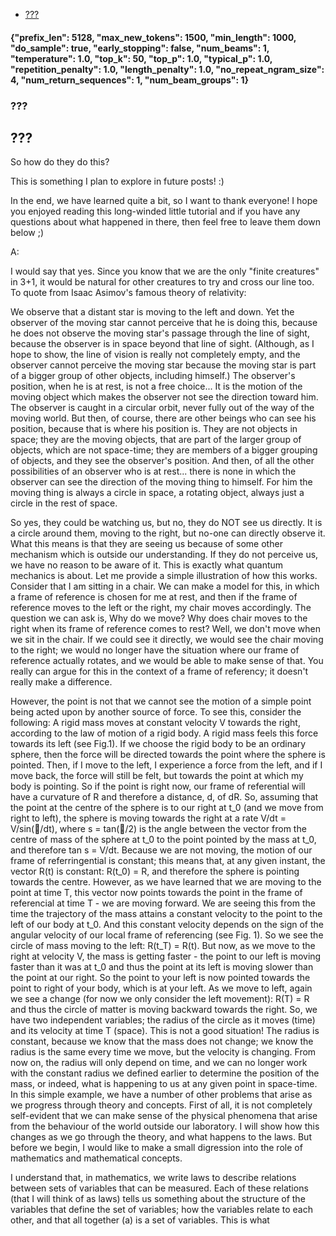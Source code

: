 - [???](#)


#### {"prefix_len": 5128, "max_new_tokens": 1500, "min_length": 1000, "do_sample": true, "early_stopping": false, "num_beams": 1, "temperature": 1.0, "top_k": 50, "top_p": 1.0, "typical_p": 1.0, "repetition_penalty": 1.0, "length_penalty": 1.0, "no_repeat_ngram_size": 4, "num_return_sequences": 1, "num_beam_groups": 1}
### ???
## ???

 So how do they do this?

This is something I plan to explore in future posts! :) 

In the end, we have learned quite a bit, so I want to thank everyone! I hope you enjoyed reading this long-winded little tutorial and if you have any questions about what happened in there, then feel free to leave them down below ;) 

A:

I would say that yes.
Since you know that we are the only "finite creatures" in 3+1, it would be natural for other creatures to try and cross our line too.
To quote from Isaac Asimov's famous theory of relativity:

We observe that a distant star is moving to the left and down. Yet the observer of the moving star cannot perceive that he is doing this, because he does not observe the moving star's passage through the line of sight, because the observer is in space beyond that line of sight. (Although, as I hope to show, the line of vision is really not completely empty, and the observer cannot perceive the moving star because the moving star is part of a bigger group of other objects, including himself.)
The observer's position, when he is at rest, is not a free choice... It is the motion of the moving object which makes the observer not see the direction toward him. The observer is caught in a circular orbit, never fully out of the way of the moving world. But then, of course, there are other beings who can see his position, because that is where his position is. They are not objects in space; they are the moving objects, that are part of the larger group of objects, which are not space-time; they are members of a bigger grouping of objects, and they see the observer's position.
And then, of all the other possibilities of an observer who is at rest... there is none in which the observer can see the direction of the moving thing to himself. For him the moving thing is always a circle in space, a rotating object, always just a circle in the rest of space.

So yes, they could be watching us, but no, they do NOT see us directly. It is a circle around them, moving to the right, but no-one can directly observe it.
What this means is that they are seeing us because of some other mechanism which is outside our understanding. If they do not perceive us, we have no reason to be aware of it. This is exactly what quantum mechanics is about.
Let me provide a simple illustration of how this works. Consider that I am sitting in a chair. We can make a model for this, in which a frame of reference is chosen for me at rest, and then if the frame of reference moves to the left or the right, my chair moves accordingly. The question we can ask is, Why do we move? Why does chair moves to the right when its frame of reference comes to rest? Well, we don't move when we sit in the chair. If we could see it directly, we would see the chair moving to the right; we would no longer have the situation where our frame of reference actually rotates, and we would be able to make sense of that. You really can argue for this in the context of a frame of referency; it doesn't really make a difference.

However, the point is not that we cannot see the motion of a simple point being acted upon by another source of force. To see this, consider the following: A rigid mass moves at constant velocity V towards the right, according to the law of motion of a rigid body. A rigid mass feels this force towards its left (see Fig.1). If we choose the rigid body to be an ordinary sphere, then the force will be directed towards the point where the sphere is pointed. Then, if I move to the left, I experience a force from the left, and if I move back, the force will still be felt, but towards the point at which my body is pointing. So if the point is right now, our frame of referential will have a curvature of R and therefore a distance, d, of dR. 
So, assuming that the point at the centre of the sphere is to our right at t_0 (and we move from right to left), the sphere is moving towards the right at a rate V/dt = V/sin(/dt), where s = tan(/2) is the angle between the vector from the centre of mass of the sphere at t_0 to the point pointed by the mass at t_0, and therefore tan s = V/dt.
Because we are not moving, the motion of our frame of referringential is constant; this means that, at any given instant, the vector R(t) is constant: R(t_0) = R, and therefore the sphere is pointing towards the centre. However, as we have learned that we are moving to the point at time T, this vector now points towards the point in the frame of referencial at time T - we are moving forward.
We are seeing this from the time the trajectory of the mass attains a constant velocity to the point to the left of our body at t_0. And this constant velocity depends on the sign of the angular velocity of our local frame of referencing (see Fig.  1). So we see the circle of mass moving to the left: R(t_T) = R(t). But now, as we move to the right at velocity V, the mass is getting faster - the point to our left is moving faster than it was at t_0 and thus the point at its left is moving slower than the point at our right. So the point to your left is now pointed towards the point to right of your body, which is at your left. As we move to left, again we see a change (for now we only consider the left movement): R(T) = R and thus the circle of matter is moving backward towards the right.
So, we have two independent variables; the radius of the circle as it moves (time) and its velocity at time T (space). This is not a good situation! The radius is constant, because we know that the mass does not change; we know the radius is the same every time we move, but the velocity is changing. From now on, the radius will only depend on time, and we can no longer work with the constant radius we defined earlier to determine the position of the mass, or indeed, what is happening to us at any given point in space-time.
In this simple example, we have a number of other problems that arise as we progress through theory and concepts. First of all, it is not completely self-evident that we can make sense of the physical phenomena that arise from the behaviour of the world outside our laboratory. I will show how this changes as we go through the theory, and what happens to the laws. But before we begin, I would like to make a small digression into the role of mathematics and mathematical concepts.

I understand that, in mathematics, we write laws to describe relations between sets of variables that can be measured. Each of these relations (that I will think of as laws) tells us something about the structure of the variables that define the set of variables; how the variables relate to each other, and that all together (a) is a set of variables. This is what